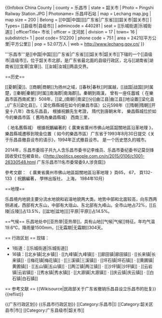 {{Infobox China County
| county  = 乐昌市
| state = 韶关市
| Photo = Pingshi Railway Station.JPG
| Photoname= 乐昌坪石站
| map = Lechang map.jpg
| map size = 200 
| Belong = [[中国|中国]][[广东省|广东省]][[韶关市|韶关市]]
| Types= [[县级市|县级市]]
| admincode = 440281
| seat = [[乐城街道|乐城街道]] 
| officerTitle= 市长
| officer = 沈河民
| division = 17
| town= 16
| subdistrict= 1
| post code= 512200
| phone code = 751
| area = 2421[[平方公里|平方公里]]
| pop = 52.07万人
| web = http://www.lechang.gov.cn/
}}

'''乐昌市'''是[[中国|中国]][[广东省|广东省]][[韶关市|韶关市]]下辖的一个[[县级市|县级市]]，位于韶关市北部，是广东省最北面的县级行政区，北与[[湖南省|湖南省]][[宜章|宜章]]、[[汝城|汝城]]两县交界。

==历史==

[[夏朝|夏]]、[[商朝|商朝]]为扬州之域，[[春秋|春秋]]时属越，[[战国|战国]]时属楚，[[秦朝|秦朝]]时属[[南海郡|南海郡]]。秦朝到兩漢， 曾有一座任囂城（ 在樂昌市區西南貳里）508年，[[梁_(南朝)|南梁]]分[[曲江县|曲江县]]地设置[[梁化县_(广东)|梁化县]]，（ 梁化縣縣城在如今的樂昌市區）公元598年（[[隋朝|隋朝]]开皇十八年）改名乐昌县， 根據祝鵬先生考證， 隋代到唐朝末年， 樂昌縣城位於如今的樂昌市區（ 舊時為樂昌縣城） 西南三里， 

（ 地名舊縣城）
根據祝鵬編著的《 廣東省廣州市佛山地區韶關地區沿革地理 》， 樂昌縣城遷移到現金位置（ 如今的樂昌市區）广东省于1993年8月30日提交《关于乐昌县撤县设市的请示》，1994年正式撤县设市。
是一个历史悠久的城市。

2014年，乐昌市委班子共九人含乐昌市委书记李维员、乐昌市委纪委书记莫剑锋因收受红包被查处。<ref>《[http://politics.people.com.cn/n/2015/0106/c1001-26330548.html 广东乐昌市11名市委常委9人涉贪腐]》</ref>

參考文獻： 《 廣東省廣州市佛山地區韶關地區沿革地理 》頁65， 67，  頁132-133（ 祝鵬編著， 學林出版社， 上海， 1984年10月）

==地理==

乐昌境内地貌主要分流水地貌和岩溶地貌两大类。地势中部和北面较高，向东西两侧递减，西部有大东山，中部有大瑶山、东北部有九峰山。全市山地占72%，[[丘陵|丘陵]]占13.5%，[[盆地|盆地]][[平原|平原]]占14.5%。

==气候==
乐昌地处中[[亚热带|亚热带]]，具有山地[[气候|气候]]特征。年均气温19.6℃，降雨量1500mm，[[无霜期|无霜期]]304天。

== 行政区划 ==
现辖：
* 1街道：[[乐城街道|乐城街道]]
* 16镇：[[北乡镇|北乡镇]] · [[九峰镇|九峰镇]] · [[廊田镇|廊田镇]] · [[长来镇|长来镇]] · [[梅花镇|梅花镇]] · [[三溪镇|三溪镇]] · [[坪石镇|坪石镇]] · [[黄圃镇|黄圃镇]] · [[五山镇|五山镇]] · [[两江镇|两江镇]] · [[沙坪镇|沙坪镇]] · [[云岩镇|云岩镇]] · [[秀水镇|秀水镇]] · [[大源镇|大源镇]] · [[庆云镇|庆云镇]] · [[白石镇|白石镇]]

== 参考文献 ==
{{Wikisource|民政部关于广东省撤销乐昌县设立乐昌市的批复}}
{{reflist}}

{{广东行政区划}}
{{乐昌市行政区划}}
[[Category:乐昌市|]]
[[Category:韶关区县市|市]]
[[Category:广东县级市|韶关市]]